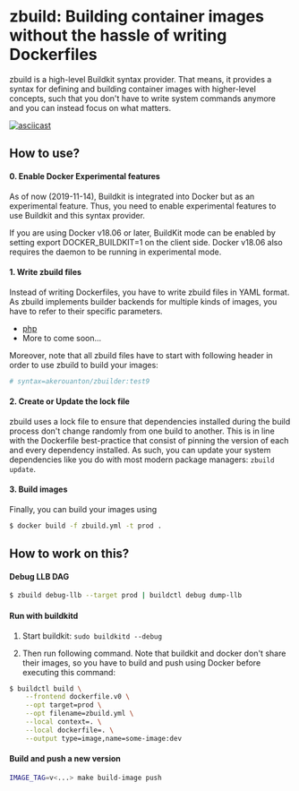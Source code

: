 # zbuild: Building container images without the hassle of writing Dockerfiles

zbuild is a high-level Buildkit syntax provider. That means, it provides
a syntax for defining and building container images with higher-level concepts,
such that you don't have to write system commands anymore and you can instead
focus on what matters.

[![asciicast](https://asciinema.org/a/287488.svg)](https://asciinema.org/a/287488)

## How to use?

#### 0. Enable Docker Experimental features

As of now (2019-11-14), Buildkit is integrated into Docker but as an
experimental feature. Thus, you need to enable experimental features to use
Buildkit and this syntax provider.

If you are using Docker v18.06 or later, BuildKit mode can be enabled by
setting export DOCKER_BUILDKIT=1 on the client side. Docker v18.06 also
requires the daemon to be running in experimental mode.

#### 1. Write zbuild files

Instead of writing Dockerfiles, you have to write zbuild files in YAML format.
As zbuild implements builder backends for multiple kinds of images, you have to
refer to their specific parameters.

* [php](docs/php-parameters.md)
* More to come soon...

Moreover, note that all zbuild files have to start with following header in order
to use zbuild to build your images:

```yaml
# syntax=akerouanton/zbuilder:test9
```

#### 2. Create or Update the lock file

zbuild uses a lock file to ensure that dependencies installed during the build
process don't change randomly from one build to another. This is in line with
the Dockerfile best-practice that consist of pinning the version of each and
every dependency installed. As such, you can update your system dependencies
like you do with most modern package managers: `zbuild update`.

#### 3. Build images

Finally, you can build your images using

```bash
$ docker build -f zbuild.yml -t prod .
```

## How to work on this?

#### Debug LLB DAG

```bash
$ zbuild debug-llb --target prod | buildctl debug dump-llb
```

#### Run with buildkitd

1. Start buildkit: `sudo buildkitd --debug`

2. Then run following command. Note that buildkit and docker don't share their
images, so you have to build and push using Docker before executing this command:

```bash
$ buildctl build \
    --frontend dockerfile.v0 \
    --opt target=prod \
    --opt filename=zbuild.yml \
    --local context=. \
    --local dockerfile=. \
    --output type=image,name=some-image:dev
```

#### Build and push a new version

```bash
IMAGE_TAG=v<...> make build-image push
```
